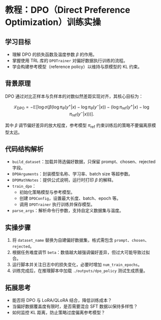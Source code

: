 # 教程：DPO（Direct Preference Optimization）训练实操

## 学习目标
- 理解 DPO 的损失函数及温度参数 $\beta$ 的作用。
- 掌握使用 TRL 库的 `DPOTrainer` 对偏好数据执行训练的流程。
- 学会构建参考模型（reference policy）以维持与原模型的 KL 约束。

## 背景原理
DPO 通过对比正样本与负样本的对数似然差距实现对齐，其核心目标为：

$$
\mathcal{L}_{\text{DPO}} = -\mathbb{E}\left[ \log \sigma\left( \beta \left(\log \pi_{\theta}(y^+|x) - \log \pi_{\theta}(y^-|x)\right) - \left(\log \pi_{\text{ref}}(y^+|x) - \log \pi_{\text{ref}}(y^-|x)\right) \right) \right].
$$

其中 $\beta$ 调节偏好差异的放大程度，参考模型 $\pi_{\text{ref}}$ 约束训练后的策略不要偏离原模型太远。

## 代码结构解析
- `build_dataset`：加载并筛选偏好数据，只保留 prompt、chosen、rejected 字段。
- `DPOArguments`：封装模型名称、学习率、batch size 等超参数。
- `DPOMathNotes`：提供公式说明，运行时打印 $\beta$ 的解释。
- `train_dpo`：
  - 初始化策略模型与参考模型。
  - 创建 `DPOConfig`，设置最大长度、batch、epoch 等。
  - 调用 `DPOTrainer` 执行训练并保存模型。
- `parse_args`：解析命令行参数，支持自定义数据集与温度。

## 实操步骤
1. 将 `dataset_name` 替换为自建偏好数据集，格式需包含 `prompt`、`chosen`、`rejected`。
2. 根据任务难度调节 `beta`：数值越大越强调偏好差异，但过大可能导致过拟合。
3. 运行脚本并关注日志中的损失变化，必要时增加 `num_train_epochs`。
4. 训练完成后，在推理脚本中加载 `./outputs/dpo_policy` 测试生成质量。

## 拓展思考
- 能否将 DPO 与 LoRA/QLoRA 结合，降低训练成本？
- 当偏好数据覆盖度有限时，是否需要混合 SFT 数据以保持多样性？
- 如何监控 KL 距离，防止策略过度偏离参考模型？
